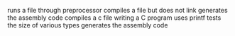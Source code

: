 runs a file through preprocessor
compiles a file but does not link
generates the assembly code
compiles a c file
writing a C program
uses printf
tests the size of various types
generates the assembly code
